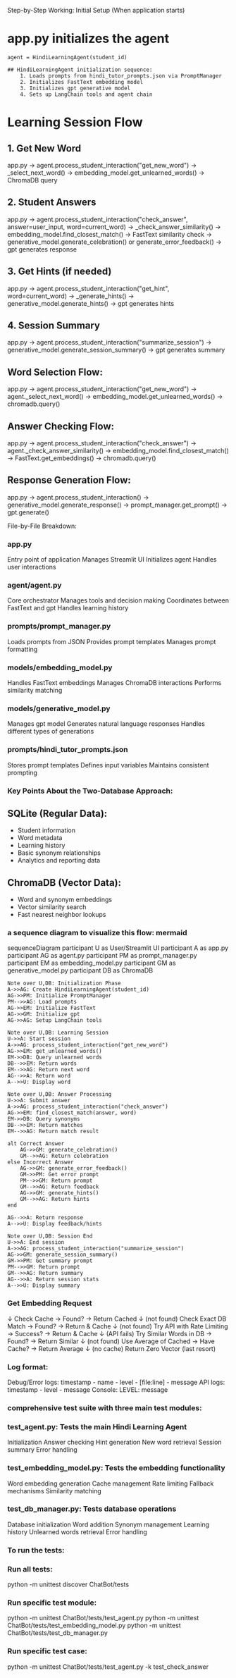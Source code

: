 Step-by-Step Working:
Initial Setup (When application starts)
# app.py initializes the agent
    agent = HindiLearningAgent(student_id)

    ## HindiLearningAgent initialization sequence:
        1. Loads prompts from hindi_tutor_prompts.json via PromptManager
        2. Initializes FastText embedding model
        3. Initializes gpt generative model
        4. Sets up LangChain tools and agent chain
# Learning Session Flow
## 1. Get New Word
app.py -> agent.process_student_interaction("get_new_word")
  -> _select_next_word() 
    -> embedding_model.get_unlearned_words()
      -> ChromaDB query

## 2. Student Answers
app.py -> agent.process_student_interaction("check_answer", answer=user_input, word=current_word)
  -> _check_answer_similarity()
    -> embedding_model.find_closest_match()
      -> FastText similarity check
  -> generative_model.generate_celebration() or generate_error_feedback()
    -> gpt generates response

## 3. Get Hints (if needed)
app.py -> agent.process_student_interaction("get_hint", word=current_word)
  -> _generate_hints()
    -> generative_model.generate_hints()
      -> gpt generates hints

## 4. Session Summary
app.py -> agent.process_student_interaction("summarize_session")
  -> generative_model.generate_session_summary()
    -> gpt generates summary

## Word Selection Flow:
app.py
  -> agent.process_student_interaction("get_new_word")
    -> agent._select_next_word()
      -> embedding_model.get_unlearned_words()
        -> chromadb.query()
## Answer Checking Flow:
app.py
  -> agent.process_student_interaction("check_answer")
    -> agent._check_answer_similarity()
      -> embedding_model.find_closest_match()
        -> FastText.get_embeddings()
        -> chromadb.query()
## Response Generation Flow:
app.py
  -> agent.process_student_interaction()
    -> generative_model.generate_response()
      -> prompt_manager.get_prompt()
      -> gpt.generate()

File-by-File Breakdown:
### app.py
Entry point of application
Manages Streamlit UI
Initializes agent
Handles user interactions
### agent/agent.py
Core orchestrator
Manages tools and decision making
Coordinates between FastText and gpt
Handles learning history
### prompts/prompt_manager.py
Loads prompts from JSON
Provides prompt templates
Manages prompt formatting
### models/embedding_model.py
Handles FastText embeddings
Manages ChromaDB interactions
Performs similarity matching
### models/generative_model.py
Manages gpt model
Generates natural language responses
Handles different types of generations
### prompts/hindi_tutor_prompts.json
Stores prompt templates
Defines input variables
Maintains consistent prompting

### Key Points About the Two-Database Approach:
## SQLite (Regular Data):
* Student information
* Word metadata
* Learning history
* Basic synonym relationships
* Analytics and reporting data
## ChromaDB (Vector Data):
* Word and synonym embeddings
* Vector similarity search
* Fast nearest neighbor lookups

### a sequence diagram to visualize this flow: mermaid
sequenceDiagram
    participant U as User/Streamlit UI
    participant A as app.py
    participant AG as agent.py
    participant PM as prompt_manager.py
    participant EM as embedding_model.py
    participant GM as generative_model.py
    participant DB as ChromaDB

    Note over U,DB: Initialization Phase
    A->>AG: Create HindiLearningAgent(student_id)
    AG->>PM: Initialize PromptManager
    PM-->>AG: Load prompts
    AG->>EM: Initialize FastText
    AG->>GM: Initialize gpt
    AG->>AG: Setup LangChain tools

    Note over U,DB: Learning Session
    U->>A: Start session
    A->>AG: process_student_interaction("get_new_word")
    AG->>EM: get_unlearned_words()
    EM->>DB: Query unlearned words
    DB-->>EM: Return words
    EM-->>AG: Return next word
    AG-->>A: Return word
    A-->>U: Display word

    Note over U,DB: Answer Processing
    U->>A: Submit answer
    A->>AG: process_student_interaction("check_answer")
    AG->>EM: find_closest_match(answer, word)
    EM->>DB: Query synonyms
    DB-->>EM: Return matches
    EM-->>AG: Return match result
    
    alt Correct Answer
        AG->>GM: generate_celebration()
        GM-->>AG: Return celebration
    else Incorrect Answer
        AG->>GM: generate_error_feedback()
        GM->>PM: Get error prompt
        PM-->>GM: Return prompt
        GM-->>AG: Return feedback
        AG->>GM: generate_hints()
        GM-->>AG: Return hints
    end
    
    AG-->>A: Return response
    A-->>U: Display feedback/hints

    Note over U,DB: Session End
    U->>A: End session
    A->>AG: process_student_interaction("summarize_session")
    AG->>GM: generate_session_summary()
    GM->>PM: Get summary prompt
    PM-->>GM: Return prompt
    GM-->>AG: Return summary
    AG-->>A: Return session stats
    A-->>U: Display summary

### Get Embedding Request
   ↓
   Check Cache → Found? → Return Cached
   ↓ (not found)
   Check Exact DB Match → Found? → Return & Cache
   ↓ (not found)
   Try API with Rate Limiting → Success? → Return & Cache
   ↓ (API fails)
   Try Similar Words in DB → Found? → Return Similar
   ↓ (not found)
   Use Average of Cached → Have Cache? → Return Average
   ↓ (no cache)
   Return Zero Vector (last resort)

### Log format:
Debug/Error logs: timestamp - name - level - [file:line] - message
API logs: timestamp - level - message
Console: LEVEL: message

### comprehensive test suite with three main test modules:
### test_agent.py: Tests the main Hindi Learning Agent
Initialization
Answer checking
Hint generation
New word retrieval
Session summary
Error handling
### test_embedding_model.py: Tests the embedding functionality
Word embedding generation
Cache management
Rate limiting
Fallback mechanisms
Similarity matching
### test_db_manager.py: Tests database operations
Database initialization
Word addition
Synonym management
Learning history
Unlearned words retrieval
Error handling

### To run the tests:
### Run all tests:
python -m unittest discover ChatBot/tests
### Run specific test module:
python -m unittest ChatBot/tests/test_agent.py
python -m unittest ChatBot/tests/test_embedding_model.py
python -m unittest ChatBot/tests/test_db_manager.py
### Run specific test case:
python -m unittest ChatBot/tests/test_agent.py -k test_check_answer
